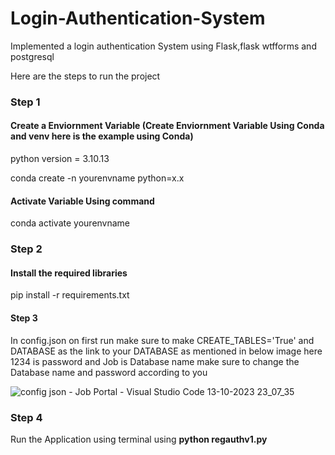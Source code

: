 # Login-Authentication-System
Implemented a login authentication System using Flask,flask wtfforms and postgresql

Here are the steps to run the project

### Step 1

#### Create a Enviornment Variable (Create Enviornment Variable Using Conda and venv here is the example using Conda)
python version = 3.10.13

conda create -n yourenvname python=x.x

#### Activate Variable Using command

conda activate yourenvname

### Step 2

#### Install the required libraries

pip install -r requirements.txt

#### Step 3 

In config.json on first run make sure to make CREATE_TABLES='True' and DATABASE as the link to your DATABASE as mentioned in below image here 1234 is password
and Job is Database name make sure to change the Database name and password according to you

![config json - Job Portal - Visual Studio Code 13-10-2023 23_07_35](https://github.com/Abhishek21-ai/Login-Authentication-System/assets/68462503/a71d053e-3a92-4913-b92e-1d4ed3f524d7)



### Step 4

Run the Application using terminal using <b>python regauthv1.py</b>
